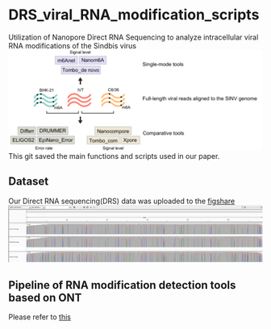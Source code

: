 # DRS_viral_RNA_modification_scripts

Utilization of Nanopore Direct RNA Sequencing to analyze intracellular viral RNA modifications of the Sindbis virus
![alt text](pictures/sample.png)
This git saved the main functions and scripts used in our paper.
## Dataset 
Our Direct RNA sequencing(DRS) data was uploaded to the [figshare](https://figshare.com/account/home#/projects/167354)
![alt text](pictures/igv.png)

## Pipeline of RNA modification detection tools based on ONT
Please refer to [this](tackle_subsample_data/pipeline_all_method.md)